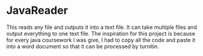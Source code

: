# JavaReader

This reads any file and outputs it into a text file. It can take multiple files and output everything to one text file.
The inspiration for this project is because for every java coursework I was give, I had to copy all the code and paste it into a word document so that it can be processed by turnitin. 
